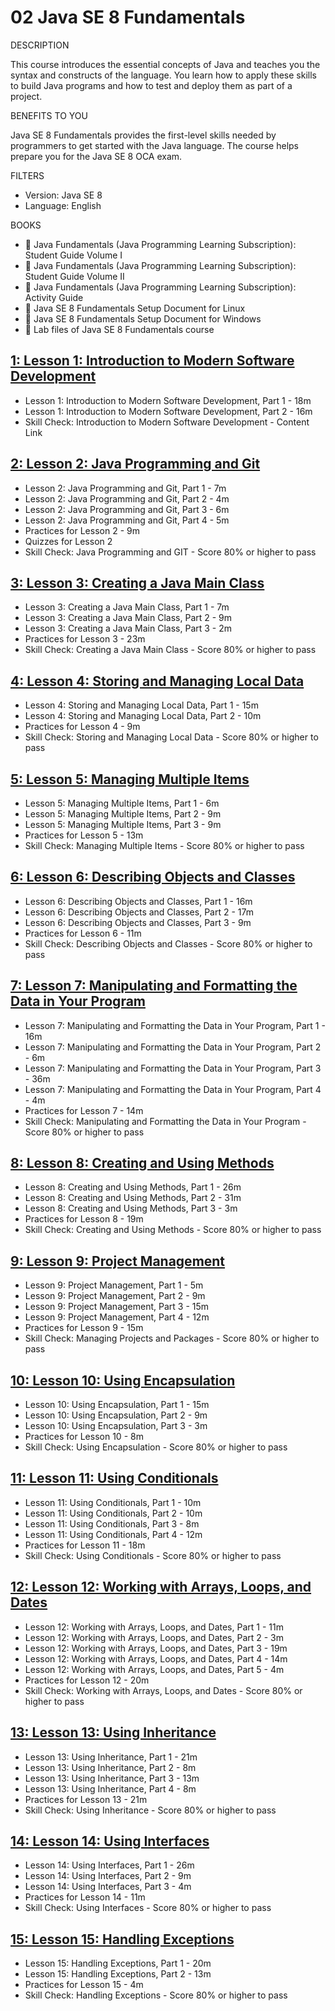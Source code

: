 # 02 Java SE 8 Fundamentals

DESCRIPTION

This course introduces the essential concepts of Java and teaches you the syntax and constructs of the language. You learn how to apply these skills to build Java programs and how to test and deploy them as part of a project.

BENEFITS TO YOU

Java SE 8 Fundamentals provides the first-level skills needed by programmers to get started with the Java language. The course helps prepare you for the Java SE 8 OCA exam.

FILTERS

* Version: Java SE 8
* Language: English

BOOKS

* 📕 Java Fundamentals (Java Programming Learning Subscription): Student Guide Volume I
* 📕 Java Fundamentals (Java Programming Learning Subscription): Student Guide Volume II
* 📕 Java Fundamentals (Java Programming Learning Subscription): Activity Guide
* 📕 Java SE 8 Fundamentals Setup Document for Linux
* 📕 Java SE 8 Fundamentals Setup Document for Windows
* 📕 Lab files of Java SE 8 Fundamentals course

## [1: Lesson 1: Introduction to Modern Software Development](02-Java-SE-8-Fundamentals/01-Lesson-1.md)
   
   * Lesson 1: Introduction to Modern Software Development, Part 1 - 18m
   * Lesson 1: Introduction to Modern Software Development, Part 2 - 16m
   * Skill Check: Introduction to Modern Software Development - Content Link

## [2: Lesson 2: Java Programming and Git](02-Java-SE-8-Fundamentals/02-Lesson-2.md)

   * Lesson 2: Java Programming and Git, Part 1 - 7m
   * Lesson 2: Java Programming and Git, Part 2 - 4m
   * Lesson 2: Java Programming and Git, Part 3 - 6m
   * Lesson 2: Java Programming and Git, Part 4 - 5m
   * Practices for Lesson 2 - 9m
   * Quizzes for Lesson 2 
   * Skill Check: Java Programming and GIT - Score 80% or higher to pass

## [3: Lesson 3: Creating a Java Main Class](02-Java-SE-8-Fundamentals/03-Lesson-3.md)

   * Lesson 3: Creating a Java Main Class, Part 1 - 7m
   * Lesson 3: Creating a Java Main Class, Part 2 - 9m
   * Lesson 3: Creating a Java Main Class, Part 3 - 2m
   * Practices for Lesson 3 - 23m
   * Skill Check: Creating a Java Main Class - Score 80% or higher to pass

## [4: Lesson 4: Storing and Managing Local Data](02-Java-SE-8-Fundamentals/04-Lesson-4.md)

   * Lesson 4: Storing and Managing Local Data, Part 1 - 15m
   * Lesson 4: Storing and Managing Local Data, Part 2 - 10m
   * Practices for Lesson 4 - 9m
   * Skill Check: Storing and Managing Local Data - Score 80% or higher to pass

## [5: Lesson 5: Managing Multiple Items](02-Java-SE-8-Fundamentals/05-Lesson-5.md)

   * Lesson 5: Managing Multiple Items, Part 1 - 6m
   * Lesson 5: Managing Multiple Items, Part 2 - 9m
   * Lesson 5: Managing Multiple Items, Part 3 - 9m
   * Practices for Lesson 5 - 13m
   * Skill Check: Managing Multiple Items - Score 80% or higher to pass

## [6: Lesson 6: Describing Objects and Classes](02-Java-SE-8-Fundamentals/06-Lesson-6.md)

   * Lesson 6: Describing Objects and Classes, Part 1 - 16m
   * Lesson 6: Describing Objects and Classes, Part 2 - 17m
   * Lesson 6: Describing Objects and Classes, Part 3 - 9m
   * Practices for Lesson 6 - 11m
   * Skill Check: Describing Objects and Classes - Score 80% or higher to pass

## [7: Lesson 7: Manipulating and Formatting the Data in Your Program](02-Java-SE-8-Fundamentals/07-Lesson-7.md)

   * Lesson 7: Manipulating and Formatting the Data in Your Program, Part 1 - 16m
   * Lesson 7: Manipulating and Formatting the Data in Your Program, Part 2 - 6m
   * Lesson 7: Manipulating and Formatting the Data in Your Program, Part 3 - 36m
   * Lesson 7: Manipulating and Formatting the Data in Your Program, Part 4 - 4m
   * Practices for Lesson 7 - 14m
   * Skill Check: Manipulating and Formatting the Data in Your Program - Score 80% or higher to pass

## [8: Lesson 8: Creating and Using Methods](02-Java-SE-8-Fundamentals/08-Lesson-8.md)

   * Lesson 8: Creating and Using Methods, Part 1 - 26m
   * Lesson 8: Creating and Using Methods, Part 2 - 31m
   * Lesson 8: Creating and Using Methods, Part 3 - 3m
   * Practices for Lesson 8 - 19m
   * Skill Check: Creating and Using Methods - Score 80% or higher to pass

## [9: Lesson 9: Project Management](02-Java-SE-8-Fundamentals/09-Lesson-9.md)

   * Lesson 9: Project Management, Part 1 - 5m
   * Lesson 9: Project Management, Part 2 - 9m
   * Lesson 9: Project Management, Part 3 - 15m
   * Lesson 9: Project Management, Part 4 - 12m
   * Practices for Lesson 9 - 15m
   * Skill Check: Managing Projects and Packages - Score 80% or higher to pass
   
## [10: Lesson 10: Using Encapsulation](02-Java-SE-8-Fundamentals/10-Lesson-10.md)

   * Lesson 10: Using Encapsulation, Part 1 - 15m
   * Lesson 10: Using Encapsulation, Part 2 - 9m
   * Lesson 10: Using Encapsulation, Part 3 - 3m
   * Practices for Lesson 10 - 8m
   * Skill Check: Using Encapsulation - Score 80% or higher to pass

## [11: Lesson 11: Using Conditionals](02-Java-SE-8-Fundamentals/11-Lesson-11.md)

   * Lesson 11: Using Conditionals, Part 1 - 10m
   * Lesson 11: Using Conditionals, Part 2 - 10m
   * Lesson 11: Using Conditionals, Part 3 - 8m
   * Lesson 11: Using Conditionals, Part 4 - 12m
   * Practices for Lesson 11 - 18m
   * Skill Check: Using Conditionals - Score 80% or higher to pass

## [12: Lesson 12: Working with Arrays, Loops, and Dates](02-Java-SE-8-Fundamentals/12-Lesson-12.md)

   * Lesson 12: Working with Arrays, Loops, and Dates, Part 1 - 11m
   * Lesson 12: Working with Arrays, Loops, and Dates, Part 2 - 3m
   * Lesson 12: Working with Arrays, Loops, and Dates, Part 3 - 19m
   * Lesson 12: Working with Arrays, Loops, and Dates, Part 4 - 14m
   * Lesson 12: Working with Arrays, Loops, and Dates, Part 5 - 4m
   * Practices for Lesson 12 - 20m
   * Skill Check: Working with Arrays, Loops, and Dates - Score 80% or higher to pass

## [13: Lesson 13: Using Inheritance](02-Java-SE-8-Fundamentals/13-Lesson-13.md)

   * Lesson 13: Using Inheritance, Part 1 - 21m
   * Lesson 13: Using Inheritance, Part 2 - 8m
   * Lesson 13: Using Inheritance, Part 3 - 13m
   * Lesson 13: Using Inheritance, Part 4 - 8m
   * Practices for Lesson 13 - 21m
   * Skill Check: Using Inheritance - Score 80% or higher to pass

## [14: Lesson 14: Using Interfaces](02-Java-SE-8-Fundamentals/14-Lesson-14.md)

   * Lesson 14: Using Interfaces, Part 1 - 26m
   * Lesson 14: Using Interfaces, Part 2 - 9m
   * Lesson 14: Using Interfaces, Part 3 - 4m
   * Practices for Lesson 14 - 11m
   * Skill Check: Using Interfaces - Score 80% or higher to pass

## [15: Lesson 15: Handling Exceptions](02-Java-SE-8-Fundamentals/15-Lesson-15.md)

   * Lesson 15: Handling Exceptions, Part 1 - 20m
   * Lesson 15: Handling Exceptions, Part 2 - 13m
   * Practices for Lesson 15 - 4m
   * Skill Check: Handling Exceptions - Score 80% or higher to pass
